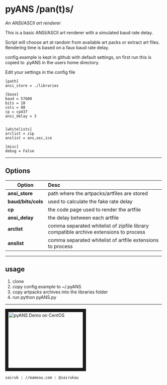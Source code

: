 # pyANS /pan(t)s/
*An ANSI/ASCII art renderer*

This is a basic ANSI/ASCII art renderer with a simulated baud rate delay.

Script will choose art at random from available art packs or extract art files. Rendering time is based on a faux baud rate delay.

config.example is kept in github with default settings, on first run this is copied to .pyANS in the users home directory.

Edit your settings in the config file

    [path]
    ansi_store = ./libraries
    
    [base]
    baud = 57600
    bits = 10
    cols = 80
    cp = cp437
    ansi_delay = 3
    
    
    [whitelists]
    arclist = zip
    anslist = ans,asc,ice
    
    [misc]
    debug = False

----
## Options
| Option        | Desc          |
| ------------- |:--------------|
| **ansi_store** | path where the artpacks/artfiles are stored |
| **baud/bits/cols** | used to calculate the fake rate delay |
| **cp** | the code page used to render the artfile |
| **ansi_delay** | the delay between each artfile |
| **arclist** | comma separated whitelist of zipfile library compatible archive extensions to process |
| **anslist** | comma separated whitelist of artfile extensions to process |

----
## usage
1. clone
2. copy config.example to ~/.pyANS
3. copy artpacks archives into the libraries folder
4. run python pyANS.py

----

<a href="https://www.youtube.com/watch?v=eWz5cLIOal4" target="_blank"><img src="https://i.ytimg.com/vi/eWz5cLIOal4/hqdefault.jpg" 
alt="pyANS Demo on CentOS" width="240" height="180" border="10" /></a>


    sairuk : //mameau.com : @sairukau
